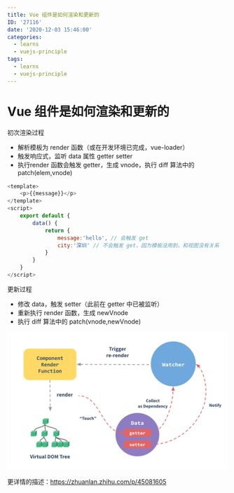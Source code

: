 ```yaml
---
title: Vue 组件是如何渲染和更新的
ID: '27116'
date: '2020-12-03 15:46:00'
categories:
  - learns
  - vuejs-principle
tags:
  - learns
  - vuejs-principle
---
```


# Vue 组件是如何渲染和更新的

初次渲染过程

- 解析模板为 render 函数（或在开发环境已完成，vue-loader）
- 触发响应式，监听 data 属性 getter setter
- 执行render 函数会触发 getter，生成 vnode，执行 diff 算法中的patch(elem,vnode)

``` js 
<template>
    <p>{{message}}</p>
</template>
<script>
    export default {
        data() {
            return {
                message:'hello', // 会触发 get
                city:'深圳' // 不会触发 get，因为模板没用到，和视图没有关系
            }
        }
    }
</script>
```

更新过程

- 修改 data，触发 setter（此前在 getter 中已被监听）
- 重新执行 render 函数，生成 newVnode
- 执行 diff 算法中的 patch(vnode,newVnode)

![](./images/3672746512.png)

更详情的描述：https://zhuanlan.zhihu.com/p/45081605
 
 
 
